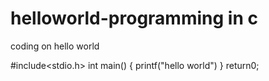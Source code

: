 # helloworld-programming in c
coding on hello world

#include<stdio.h>
int main()
{
printf("hello world")
}
return0;
